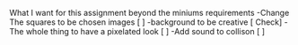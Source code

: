 What I want for this assignment beyond the miniums requirements
-Change The squares to be chosen images [ ]
-background to be creative [ Check]
-The whole thing to have a pixelated look [ ]
-Add sound to collison [ ]